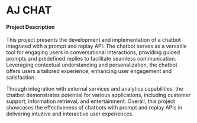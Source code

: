 <h1>AJ CHAT </h1>

#### Project Description 
   This project presents the development and implementation of a chatbot integrated with a prompt and replay 
API. The chatbot serves as a versatile tool for engaging users in conversational interactions, providing 
guided prompts and predefined replies to facilitate seamless communication. Leveraging contextual 
understanding and personalization, the chatbot offers users a tailored experience, enhancing user 
engagement and satisfaction. 

Through integration with external services and analytics capabilities, the 
chatbot demonstrates potential for various applications, including customer support, information retrieval, 
and entertainment. Overall, this project showcases the effectiveness of chatbots with prompt and replay APIs 
in delivering intuitive and interactive user experiences.
